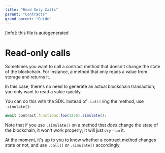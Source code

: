 ```yaml
---
title: "Read Only Calls"
parent: "Contracts"
grand_parent: "Guide"
---
```


[info]: this file is autogenerated
# Read-only calls

Sometimes you want to call a contract method that doesn't change the state of the blockchain. For instance, a method that only reads a value from storage and returns it.

In this case, there's no need to generate an actual blockchain transaction; you only want to read a value quickly.

You can do this with the SDK. Instead of `.call()`ing the method, use `.simulate()`:

```typescript
await contract.functions.foo(1336).simulate();
```

Note that if you use `.simulate()` on a method that _does_ change the state of the blockchain, it won't work properly; it will just `dry-run` it.

At the moment, it's up to you to know whether a contract method changes state or not, and use `.call()` or `.simulate()` accordingly.
